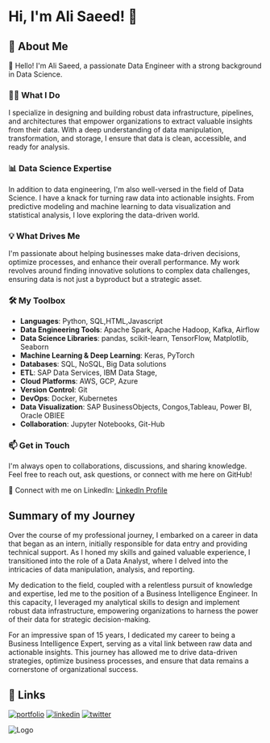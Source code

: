 # Hi, I'm Ali Saeed! 👋


## 🚀 About Me

👋 Hello! I'm Ali Saeed, a passionate Data Engineer with a strong background in Data Science.

### 👨‍💻 What I Do

I specialize in designing and building robust data infrastructure, pipelines, and architectures that empower organizations to extract valuable insights from their data. With a deep understanding of data manipulation, transformation, and storage, I ensure that data is clean, accessible, and ready for analysis.

### 📊 Data Science Expertise

In addition to data engineering, I'm also well-versed in the field of Data Science. I have a knack for turning raw data into actionable insights. From predictive modeling and machine learning to data visualization and statistical analysis, I love exploring the data-driven world.

### 💡 What Drives Me

I'm passionate about helping businesses make data-driven decisions, optimize processes, and enhance their overall performance. My work revolves around finding innovative solutions to complex data challenges, ensuring data is not just a byproduct but a strategic asset.

### 🛠️ My Toolbox

- **Languages**: Python, SQL,HTML,Javascript
- **Data Engineering Tools**: Apache Spark, Apache Hadoop, Kafka, Airflow
- **Data Science Libraries**: pandas, scikit-learn, TensorFlow, Matplotlib, Seaborn
- **Machine Learning & Deep Learning**: Keras, PyTorch
- **Databases**: SQL, NoSQL, Big Data solutions
- **ETL**: SAP Data Services, IBM Data Stage,
- **Cloud Platforms**: AWS, GCP, Azure
- **Version Control**: Git
- **DevOps**: Docker, Kubernetes
- **Data Visualization**: SAP BusinessObjects, Congos,Tableau, Power BI, Oracle OBIEE
- **Collaboration**: Jupyter Notebooks, Git-Hub

### 📫 Get in Touch

I'm always open to collaborations, discussions, and sharing knowledge. Feel free to reach out, ask questions, or connect with me here on GitHub!

🔗 Connect with me on LinkedIn: [LinkedIn Profile](https://www.linkedin.com/in/ali-saeed-43a7a6b)





## Summary of my Journey

Over the course of my professional journey, I embarked on a career in data that began as an intern, initially responsible for data entry and providing technical support. As I honed my skills and gained valuable experience, I transitioned into the role of a Data Analyst, where I delved into the intricacies of data manipulation, analysis, and reporting.

My dedication to the field, coupled with a relentless pursuit of knowledge and expertise, led me to the position of a Business Intelligence Engineer. In this capacity, I leveraged my analytical skills to design and implement robust data infrastructure, empowering organizations to harness the power of their data for strategic decision-making.

For an impressive span of 15 years, I dedicated my career to being a Business Intelligence Expert, serving as a vital link between raw data and actionable insights. This journey has allowed me to drive data-driven strategies, optimize business processes, and ensure that data remains a cornerstone of organizational success.


## 🔗 Links
[![portfolio](https://img.shields.io/badge/my_portfolio-000?style=for-the-badge&logo=ko-fi&logoColor=white)]()
[![linkedin](https://img.shields.io/badge/linkedin-0A66C2?style=for-the-badge&logo=linkedin&logoColor=white)](https://www.linkedin.com/in/ali-saeed-43a7a6b)
[![twitter](https://img.shields.io/badge/twitter-1DA1F2?style=for-the-badge&logo=twitter&logoColor=white)](https://twitter.com/)


![Logo](https://github-readme-stats.vercel.app/api?username=alihsaeed&&show_icons=true&title_color=ffffff&icon_color=bb2ac&text_color=daf7dc&bg_color=151515)

